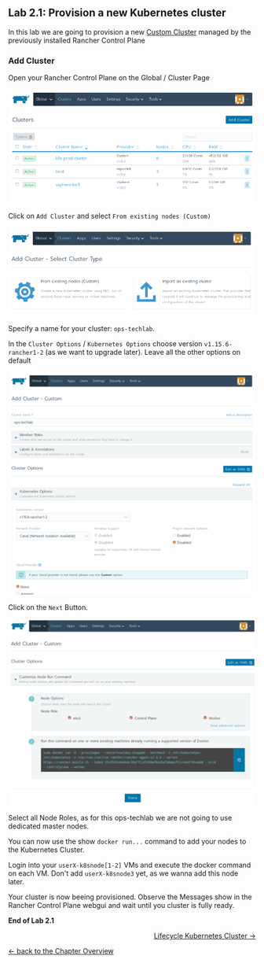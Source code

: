 ## Lab 2.1: Provision a new Kubernetes cluster

In this lab we are going to provision a new [Custom Cluster](https://rancher.com/docs/rancher/v2.x/en/cluster-provisioning/custom-clusters/) managed by the previously installed Rancher Control Plane


### Add Cluster

Open your Rancher Control Plane on the Global / Cluster Page

![Rancher Cluster List](../resources/images/global_cluster_dashboard.png)

Click on `Add Cluster` and select `From existing nodes (Custom)`

![Rancher Cluster List](../resources/images/addcustomcluster.png)

Specify a name for your cluster: `ops-techlab`.

In the `Cluster Options` / `Kubernetes Options` choose version `v1.15.6-rancher1-2` (as we want to upgrade later). Leave all the other options on default

![Rancher Cluster List](../resources/images/addcluster_options.png)

Click on the `Next` Button. 

![Rancher Cluster List](../resources/images/addcluster_dockercommand.png)

Select all Node Roles, as for this ops-techlab we are not going to use dedicated master nodes.

You can now use the show `docker run...` command to add your nodes to the Kubernetes Cluster.

Login into your `userX-k8snode[1-2]` VMs and execute the docker command on each VM. Don't add `userX-k8snode3` yet, as we wanna add this node later.

Your cluster is now beeing provisioned. Observe the Messages show in the Rancher Control Plane webgui and wait until you cluster is fully ready.

**End of Lab 2.1**

<p width="100px" align="right"><a href="22_lifecyclerancher.md"> Lifecycle Kubernetes Cluster →</a></p>

[← back to the Chapter Overview](10_rancher.md)
